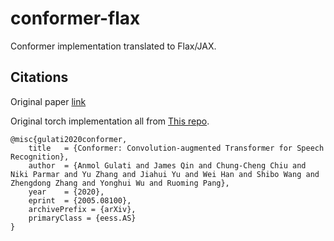 # conformer-flax
Conformer implementation translated to Flax/JAX.

## Citations
Original paper [link](https://arxiv.org/abs/2005.08100)

Original torch implementation all from [This repo](https://github.com/lucidrains/conformer).

```
@misc{gulati2020conformer,
    title   = {Conformer: Convolution-augmented Transformer for Speech Recognition},
    author  = {Anmol Gulati and James Qin and Chung-Cheng Chiu and Niki Parmar and Yu Zhang and Jiahui Yu and Wei Han and Shibo Wang and Zhengdong Zhang and Yonghui Wu and Ruoming Pang},
    year    = {2020},
    eprint  = {2005.08100},
    archivePrefix = {arXiv},
    primaryClass = {eess.AS}
}
```
